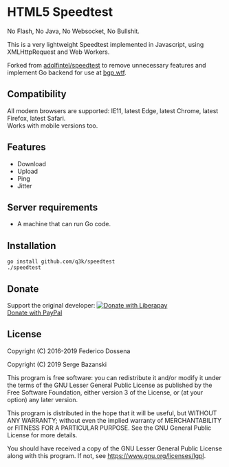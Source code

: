 # HTML5 Speedtest

No Flash, No Java, No Websocket, No Bullshit.

This is a very lightweight Speedtest implemented in Javascript, using XMLHttpRequest and Web Workers.

Forked from [adolfintel/speedtest](https://github.com/adolfintel/speedtest) to remove unnecessary features and implement Go backend for use at [bgp.wtf](http://bgp.wtf).

## Compatibility
All modern browsers are supported: IE11, latest Edge, latest Chrome, latest Firefox, latest Safari.  
Works with mobile versions too.

## Features
* Download
* Upload
* Ping
* Jitter

## Server requirements
* A machine that can run Go code.

## Installation

    go install github.com/q3k/speedtest
    ./speedtest

## Donate

Support the original developer:
[![Donate with Liberapay](https://liberapay.com/assets/widgets/donate.svg)](https://liberapay.com/fdossena/donate)  
[Donate with PayPal](https://www.paypal.me/sineisochronic)  

## License
Copyright (C) 2016-2019 Federico Dossena

Copyright (C) 2019 Serge Bazanski

This program is free software: you can redistribute it and/or modify
it under the terms of the GNU Lesser General Public License as published by
the Free Software Foundation, either version 3 of the License, or
(at your option) any later version.

This program is distributed in the hope that it will be useful,
but WITHOUT ANY WARRANTY; without even the implied warranty of
MERCHANTABILITY or FITNESS FOR A PARTICULAR PURPOSE.  See the
GNU General Public License for more details.

You should have received a copy of the GNU Lesser General Public License
along with this program.  If not, see <https://www.gnu.org/licenses/lgpl>.
